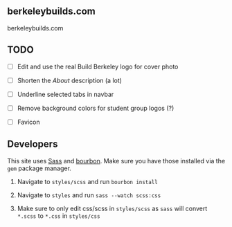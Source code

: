 ## berkeleybuilds.com

berkeleybuilds.com

## TODO

* [ ] Edit and use the real Build Berkeley logo for cover photo

* [ ] Shorten the *About* description (a lot)

* [ ] Underline selected tabs in navbar

* [ ] Remove background colors for student group logos (?)

* [ ] Favicon


## Developers

This site uses [Sass](http://sass-lang.com/) and [bourbon](http://bourbon.io/). Make sure you have those installed via the `gem` package manager.

1. Navigate to `styles/scss` and run `bourbon install`

2. Navigate to `styles` and run `sass --watch scss:css`

3. Make sure to only edit css/scss in `styles/scss` as `sass` will convert `*.scss` to `*.css` in `styles/css`
